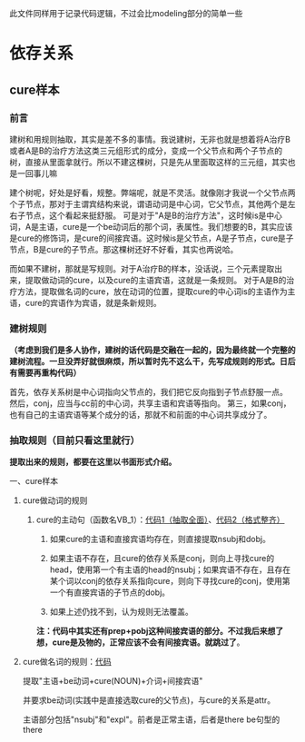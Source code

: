 此文件同样用于记录代码逻辑，不过会比modeling部分的简单一些

# 依存关系
## cure样本
### 前言
建树和用规则抽取，其实是差不多的事情。我说建树，无非也就是想着将A治疗B或者A是B的治疗方法这类三元组形式的成分，变成一个父节点和两个子节点的树，直接从里面拿就行。所以不建这棵树，只是先从里面取这样的三元组，其实也是一回事儿嘛

建个树呢，好处是好看，规整。弊端呢，就是不灵活。就像刚才我说一个父节点两个子节点，那对于主谓宾结构来说，谓语动词是中心词，它父节点，其他两个是左右子节点，这个看起来挺舒服。
可是对于"A是B的治疗方法"，这时候is是中心词，A是主语，cure是一个be动词后的那个词，表属性。我们想要的B，其实应该是cure的修饰词，是cure的间接宾语。这时候is是父节点，A是子节点，cure是子节点，B是cure的子节点。那这棵树还好不好看，其实也两说哈。

而如果不建树，那就是写规则。对于A治疗B的样本，没话说，三个元素提取出来，提取做动词的cure，以及cure的主语宾语，这就是一条规则。
对于A是B的治疗方法，提取做名词的cure，放在动词的位置，提取cure的中心词is的主语作为主语，cure的宾语作为宾语，就是条新规则。

### 建树规则
**（考虑到我们是多人协作，建树的话代码是交融在一起的，因为最终就一个完整的建树流程。一旦没弄好就很麻烦，所以暂时先不这么干，先写成规则的形式。日后有需要再重构代码）**

首先，依存关系树是中心词指向父节点的，我们把它反向指到子节点舒服一点。
然后，conj，应当与cc前的中心词，共享主语和宾语等指向。
第三，如果conj，也有自己的主语宾语等某个成分的话，那就不和前面的中心词共享成分了。

### 抽取规则（目前只看这里就行）
**提取出来的规则，都要在这里以书面形式介绍。**

一、cure样本
1. cure做动词的规则
   1. cure的主动句（函数名VB_1）：[代码1（抽取全面）](https://github.com/msg-bq/Fake-news/blob/main/Translate_NL_to_LF/DSP.py#L184)、[代码2（格式整齐）](https://github.com/msg-bq/Fake-news/blob/main/Translate_NL_to_LF/DSP-new.py#L8)
      1. 如果cure的主语和直接宾语均存在，则直接提取nsubj和dobj。 
      2. 如果主语不存在，且cure的依存关系是conj，则向上寻找cure的head，使用第一个有主语的head的nsubj；如果宾语不存在，且存在某个词以conj的依存关系指向cure，则向下寻找cure的conj，使用第一个有直接宾语的子节点的dobj。
      
      3. 如果上述仍找不到，认为规则无法覆盖。
      
      **注：代码中其实还有prep+pobj这种间接宾语的部分。不过我后来想了想，cure是及物的，正常应该不会有间接宾语。就跳过了**。 

2. cure做名词的规则：[代码](https://github.com/msg-bq/Fake-news/blob/main/Translate_NL_to_LF/DSP-new.py#L47)
   
   提取"主语+be动词+cure(NOUN)+介词+间接宾语"
   
   并要求be动词(实践中是直接选取cure的父节点)，与cure的关系是attr。
   
   主语部分包括"nsubj"和"expl"。前者是正常主语，后者是there be句型的there
   
